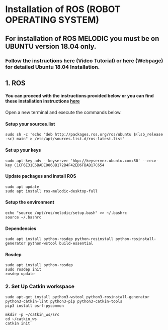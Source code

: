 # Installation of ROS (ROBOT OPERATING SYSTEM)
## For installation of ROS MELODIC you must be on UBUNTU version 18.04 only.
### Follow the instructions  [here](https://www.youtube.com/watch?v=gPCxQNQYk2s) (Video Tutorial) or [here](https://itsfoss.com/dual-boot-hdd-ssd/) (Webpage) for detailed Ubuntu 18.04 Installation.
## 1. ROS
#### You can proceed with the instructions provided below or you can find these installation instructions [here](http://wiki.ros.org/melodic/Installation/Ubuntu)
Open a new terminal and execute the commands below.
#### Setup your sources.list
    sudo sh -c 'echo "deb http://packages.ros.org/ros/ubuntu $(lsb_release -sc) main" > /etc/apt/sources.list.d/ros-latest.list'
#### Set up your keys
    sudo apt-key adv --keyserver 'hkp://keyserver.ubuntu.com:80' --recv-key C1CF6E31E6BADE8868B172B4F42ED6FBAB17C654
#### Update packages and install ROS
	sudo apt update
	sudo apt install ros-melodic-desktop-full
#### Setup the environment
	echo "source /opt/ros/melodic/setup.bash" >> ~/.bashrc
	source ~/.bashrc	
#### Dependencies
	sudo apt install python-rosdep python-rosinstall python-rosinstall-generator python-wstool build-essential
#### Rosdep
	sudo apt install python-rosdep
	sudo rosdep init
	rosdep update

### 2. Set Up Catkin workspace


```
sudo apt-get install python3-wstool python3-rosinstall-generator python3-catkin-lint python3-pip python3-catkin-tools
pip3 install osrf-pycommon
```

```
mkdir -p ~/catkin_ws/src
cd ~/catkin_ws
catkin init
```    


